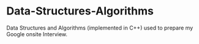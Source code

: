 # Data-Structures-Algorithms

Data Structures and Algorithms (implemented in C++) used to prepare my Google onsite Interview.

